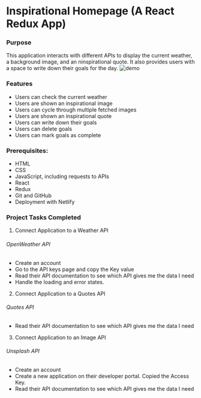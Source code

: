 # Inspirational Homepage (A React Redux App)

### Purpose

This application interacts with different APIs to display the current weather, a background image, and an ninspirational quote. It also provides users with a space to write down their goals for the day.
![demo](https://github.com/jogit82/inspirational-homepage/blob/main/Daily-planner-demo.gif?raw=true)

### Features

- Users can check the current weather
- Users are shown an inspirational image
- Users can cycle through multiple fetched images
- Users are shown an inspirational quote
- Users can write down their goals
- Users can delete goals
- Users can mark goals as complete

### Prerequisites:

- HTML
- CSS
- JavaScript, including requests to APIs
- React
- Redux
- Git and GitHub
- Deployment with Netlify

### Project Tasks Completed

1. Connect Application to a Weather API

###### OpenWeather API

- Create an account
- Go to the API keys page and copy the Key value
- Read their API documentation to see which API gives me the data I need
- Handle the loading and error states.

2. Connect Application to a Quotes API

###### Quotes API

- Read their API documentation to see which API gives me the data I need

3. Connect Application to an Image API

###### Unsplash API

- Create an account
- Create a new application on their developer portal. Copied the Access Key.
- Read their API documentation to see which API gives me the data I need
